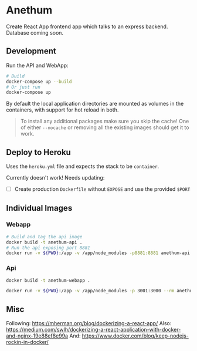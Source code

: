 # Anethum

Create React App frontend app which talks to an express backend.  Database coming soon.

## Development

Run the API and WebApp:

```bash
# Build
docker-compose up --build
# Or just run
docker-compose up
```

By default the local application directories are mounted as volumes in the containers, with support for hot reload in both.

> To install any additional packages make sure you skip the cache!  One of either `--nocache` or removing all the existing images should get it to work.

## Deploy to Heroku

Uses the `heroku.yml` file and expects the stack to be `container`.

Currently doesn't work!  Needs updating:

- [ ] Create production `Dockerfile` without `EXPOSE` and use the provided `$PORT`

## Individual Images

### Webapp

```bash
# Build and tag the api image
docker build -t anethum-api .
# Run the api exposing port 8881
docker run -v ${PWD}:/app -v /app/node_modules -p8881:8881 anethum-api
```

### Api

```bash
docker build -t anethum-webapp .

docker run -v ${PWD}:/app -v /app/node_modules -p 3001:3000 --rm anethum-webapp
```

## Misc
Following: https://mherman.org/blog/dockerizing-a-react-app/
Also: https://medium.com/swlh/dockerizing-a-react-application-with-docker-and-nginx-19e88ef8e99a
And: https://www.docker.com/blog/keep-nodejs-rockin-in-docker/